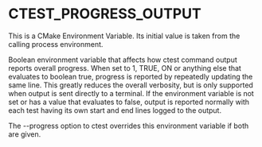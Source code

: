   

# CTEST_PROGRESS_OUTPUT  
This is a CMake Environment Variable. Its initial value is taken from
the calling process environment.  

Boolean environment variable that affects how ctest
command output reports overall progress.  When set to 1, TRUE, ON or anything
else that evaluates to boolean true, progress is reported by repeatedly
updating the same line.  This greatly reduces the overall verbosity, but is
only supported when output is sent directly to a terminal.  If the environment
variable is not set or has a value that evaluates to false, output is reported
normally with each test having its own start and end lines logged to the
output.  

The --progress option to ctest overrides this
environment variable if both are given.  

